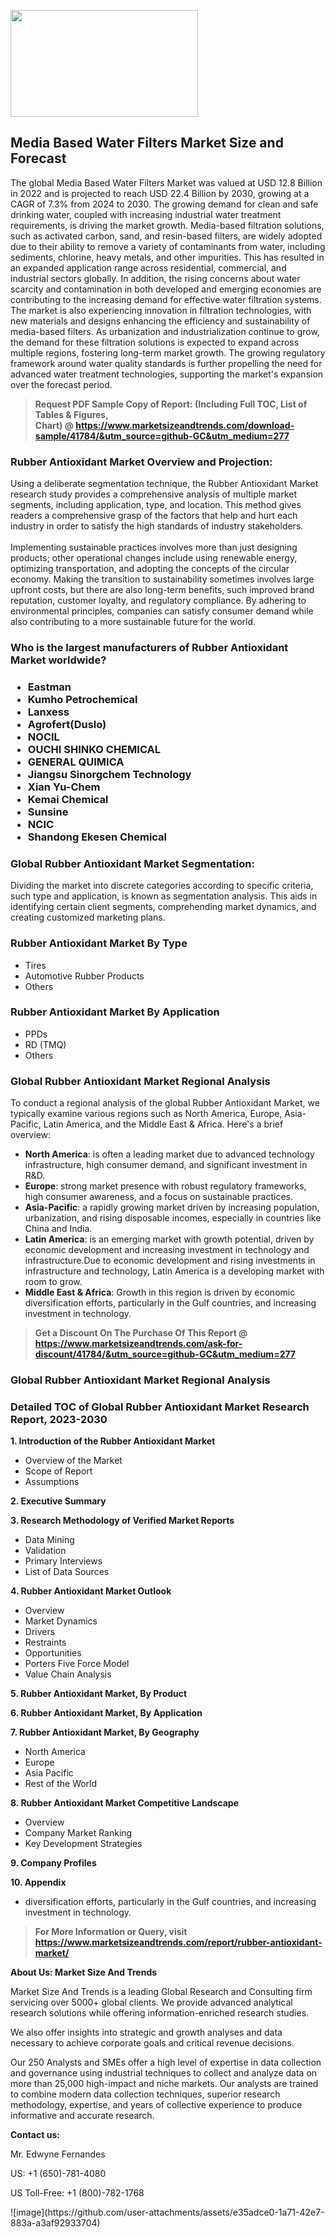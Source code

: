 <p><img class="alignnone size-medium wp-image-20088" src="https://ffe5etoiles.com/wp-content/uploads/2024/12/MST1-300x171.png" alt="" width="300" height="171" /></p><h2>Media Based Water Filters Market Size and Forecast</h2><p>The global Media Based Water Filters Market was valued at USD 12.8 Billion in 2022 and is projected to reach USD 22.4 Billion by 2030, growing at a CAGR of 7.3% from 2024 to 2030. The growing demand for clean and safe drinking water, coupled with increasing industrial water treatment requirements, is driving the market growth. Media-based filtration solutions, such as activated carbon, sand, and resin-based filters, are widely adopted due to their ability to remove a variety of contaminants from water, including sediments, chlorine, heavy metals, and other impurities. This has resulted in an expanded application range across residential, commercial, and industrial sectors globally. In addition, the rising concerns about water scarcity and contamination in both developed and emerging economies are contributing to the increasing demand for effective water filtration systems. The market is also experiencing innovation in filtration technologies, with new materials and designs enhancing the efficiency and sustainability of media-based filters. As urbanization and industrialization continue to grow, the demand for these filtration solutions is expected to expand across multiple regions, fostering long-term market growth. The growing regulatory framework around water quality standards is further propelling the need for advanced water treatment technologies, supporting the market's expansion over the forecast period.</p></p><blockquote id="" class=""><strong>Request PDF Sample Copy of Report: (Including Full TOC, List of Tables &amp; Figures, Chart)&nbsp;@&nbsp;<strong><a href="https://www.marketsizeandtrends.com/download-sample/41784/&utm_source=github-GC&utm_medium=277" target="_blank">https://www.marketsizeandtrends.com/download-sample/41784/&utm_source=github-GC&utm_medium=277</a></strong></strong></blockquote><h3 id="" class="">Rubber Antioxidant Market&nbsp;Overview and Projection:</h3><p id="" class="">Using a deliberate segmentation technique, the Rubber Antioxidant Market research study provides a comprehensive analysis of multiple market segments, including application, type, and location. This method gives readers a comprehensive grasp of the factors that help and hurt each industry in order to satisfy the high standards of industry stakeholders. <br /> <br />Implementing sustainable practices involves more than just designing products; other operational changes include using renewable energy, optimizing transportation, and adopting the concepts of the circular economy. Making the transition to sustainability sometimes involves large upfront costs, but there are also long-term benefits, such improved brand reputation, customer loyalty, and regulatory compliance. By adhering to environmental principles, companies can satisfy consumer demand while also contributing to a more sustainable future for the world.</p><h3 id="" class="">Who is the largest manufacturers of&nbsp;Rubber Antioxidant Market worldwide?</h3><h3 class=""><p><ul><li>Eastman </li><li> Kumho Petrochemical </li><li> Lanxess </li><li> Agrofert(Duslo) </li><li> NOCIL </li><li> OUCHI SHINKO CHEMICAL </li><li> GENERAL QUIMICA </li><li> Jiangsu Sinorgchem Technology </li><li> Xian Yu-Chem </li><li> Kemai Chemical </li><li> Sunsine </li><li> NCIC </li><li> Shandong Ekesen Chemical</li></ul></p></h3><h3 id="" class="">Global&nbsp;Rubber Antioxidant Market Segmentation:</h3><p id="" class="">Dividing the market into discrete categories according to specific criteria, such type and application, is known as segmentation analysis. This aids in identifying certain client segments, comprehending market dynamics, and creating customized marketing plans.</p><h3 id="" class="">Rubber Antioxidant Market&nbsp;By Type</h3><p><p><ul><li>Tires </li><li> Automotive Rubber Products </li><li> Others</p></li></ul></p></p><h3 id="" class="">Rubber Antioxidant Market&nbsp;By Application</h3><p class=""><p><ul><li>PPDs </li><li> RD (TMQ) </li><li> Others</li></ul></p></p><h3 id="" class="">Global Rubber Antioxidant Market Regional Analysis</h3><p id="" class="">To conduct a regional analysis of the global Rubber Antioxidant Market, we typically examine various regions such as North America, Europe, Asia-Pacific, Latin America, and the Middle East &amp; Africa. Here's a brief overview:</p><ul><li><strong>North America</strong>: is often a leading market due to advanced technology infrastructure, high consumer demand, and significant investment in R&amp;D.</li><li><strong>Europe</strong>: strong market presence with robust regulatory frameworks, high consumer awareness, and a focus on sustainable practices.</li><li><strong>Asia-Pacific</strong>: a rapidly growing market driven by increasing population, urbanization, and rising disposable incomes, especially in countries like China and India.</li><li><strong>Latin America</strong>: is an emerging market with growth potential, driven by economic development and increasing investment in technology and infrastructure.Due to economic development and rising investments in infrastructure and technology, Latin America is a developing market with room to grow.</li><li><strong>Middle East &amp; Africa</strong>: Growth in this region is driven by economic diversification efforts, particularly in the Gulf countries, and increasing investment in technology.</li></ul><blockquote id="" class=""><strong>Get a Discount On The Purchase Of This Report @ <strong><a href="https://www.marketsizeandtrends.com/ask-for-discount/41784/&utm_source=github-GC&utm_medium=277" target="_blank">https://www.marketsizeandtrends.com/ask-for-discount/41784/&utm_source=github-GC&utm_medium=277</a></strong></strong></blockquote><h3 id="" class="">Global Rubber Antioxidant Market Regional Analysis</h3><h3 id="" class="">Detailed TOC of Global Rubber Antioxidant Market Research Report, 2023-2030</h3><p id="" class=""><strong>1. Introduction of the Rubber Antioxidant Market</strong></p><ul><li>Overview of the Market</li><li>Scope of Report</li><li>Assumptions</li></ul><p id="" class=""><strong>2. Executive Summary</strong></p><p id="" class=""><strong>3. Research Methodology of Verified Market Reports</strong></p><ul><li>Data Mining</li><li>Validation</li><li>Primary Interviews</li><li>List of Data Sources</li></ul><p id="" class=""><strong>4. Rubber Antioxidant Market Outlook</strong></p><ul><li>Overview</li><li>Market Dynamics</li><li>Drivers</li><li>Restraints</li><li>Opportunities</li><li>Porters Five Force Model</li><li>Value Chain Analysis</li></ul><p id="" class=""><strong>5. Rubber Antioxidant Market, By Product</strong></p><p id="" class=""><strong>6. Rubber Antioxidant Market, By Application</strong></p><p id="" class=""><strong>7. Rubber Antioxidant Market, By Geography</strong></p><ul><li>North America</li><li>Europe</li><li>Asia Pacific</li><li>Rest of the World</li></ul><p id="" class=""><strong>8. Rubber Antioxidant Market Competitive Landscape</strong></p><ul><li>Overview</li><li>Company Market Ranking</li><li>Key Development Strategies</li></ul><p id="" class=""><strong>9. Company Profiles</strong></p><p id="" class=""><strong>10. Appendix</strong></p><ul><li>diversification efforts, particularly in the Gulf countries, and increasing investment in technology.</li></ul><blockquote id="" class=""><strong>For More Information or Query, visit <strong><strong><a href="https://www.marketsizeandtrends.com/report/rubber-antioxidant-market/" target="_blank">https://www.marketsizeandtrends.com/report/rubber-antioxidant-market/</a></strong></strong></strong></blockquote><p id="" class=""><strong>About Us: Market Size And Trends</strong></p><p id="" class="">Market Size And Trends is a leading Global Research and Consulting firm servicing over 5000+ global clients. We provide advanced analytical research solutions while offering information-enriched research studies.</p><p id="" class="">We also offer insights into strategic and growth analyses and data necessary to achieve corporate goals and critical revenue decisions.</p><p id="" class="">Our 250 Analysts and SMEs offer a high level of expertise in data collection and governance using industrial techniques to collect and analyze data on more than 25,000 high-impact and niche markets. Our analysts are trained to combine modern data collection techniques, superior research methodology, expertise, and years of collective experience to produce informative and accurate research.</p><p id="" class=""><strong>Contact us:</strong></p><p id="" class="">Mr. Edwyne Fernandes</p><p id="" class="">US: +1 (650)-781-4080</p><p id="" class="">US Toll-Free: +1 (800)-782-1768</p>
![image](https://github.com/user-attachments/assets/e35adce0-1a71-42e7-883a-a3af92933704)
